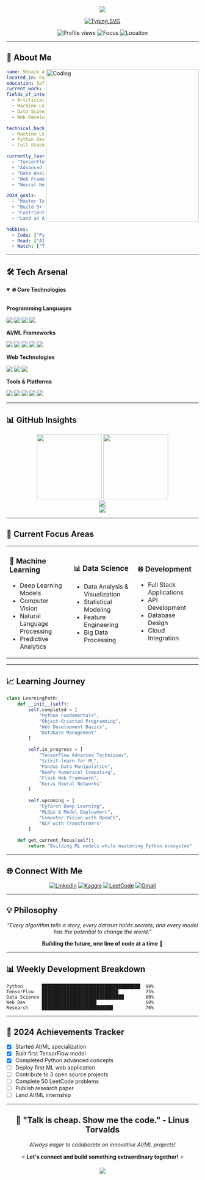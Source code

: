 <div align="center">
  <img src="https://capsule-render.vercel.app/api?type=waving&color=0:667eea,100:764ba2&height=200&section=header&text=Shoaib%20Akhtar%20Khan&fontSize=40&fontColor=ffffff&animation=fadeIn&fontAlignY=35&desc=AI%20Engineer%20%7C%20Software%20Developer%20%7C%20Machine%20Learning%20Enthusiast&descAlignY=55&descAlign=50"/>
</div>

<div align="center">
  
  [![Typing SVG](https://readme-typing-svg.demolab.com?font=JetBrains+Mono&weight=600&size=25&duration=4000&pause=1000&color=667EEA&center=true&vCenter=true&width=600&lines=Building+Intelligent+Systems;Exploring+Deep+Learning;Crafting+Python+Solutions;Solving+Real-World+Problems)](https://git.io/typing-svg)

  <p>
    <img src="https://komarev.com/ghpvc/?username=shoaib-niazi&color=blueviolet&style=for-the-badge&label=Visitors" alt="Profile views"/>
    <img src="https://img.shields.io/badge/Focus-AI%2FML-brightgreen?style=for-the-badge" alt="Focus"/>
    <img src="https://img.shields.io/badge/Location-Pakistan-ff69b4?style=for-the-badge" alt="Location"/>
  </p>
</div>

---

## 🎯 **About Me**

<img align="right" alt="Coding" width="400" src="https://media.giphy.com/media/qgQUggAC3Pfv687qPC/giphy.gif">

```yaml
name: Shoaib Akhtar Khan
located_in: Pakistan
education: Software Engineering Student
current_work: Multiple AI/ML Projects
fields_of_interest:
  - Artificial Intelligence
  - Machine Learning
  - Data Science
  - Web Development

technical_background:
  - Machine Learning Engineer
  - Python Developer
  - Full Stack Developer

currently_learning: 
  - "TensorFlow for Deep Learning"
  - "Advanced Scikit-learn Techniques"
  - "Data Analysis with Pandas & NumPy"
  - "Web Frameworks with Flask"
  - "Neural Networks with Keras"

2024_goals:
  - "Master TensorFlow and PyTorch"
  - "Build 5+ ML projects"
  - "Contribute to open source"
  - "Land an AI/ML internship"

hobbies:
  - Code: ["Python", "Machine Learning"]
  - Read: ["AI Research Papers", "Tech Blogs"]
  - Watch: ["Tech Conferences", "ML Tutorials"]
```

---

## 🛠️ **Tech Arsenal**

<details open>
<summary><b>🔥 Core Technologies</b></summary>
<br>

**Programming Languages**
<p>
  <img src="https://img.shields.io/badge/Python-3776AB?style=for-the-badge&logo=python&logoColor=white" />
  <img src="https://img.shields.io/badge/C++-00599C?style=for-the-badge&logo=cplusplus&logoColor=white" />
  <img src="https://img.shields.io/badge/JavaScript-F7DF1E?style=for-the-badge&logo=javascript&logoColor=black" />
  <img src="https://img.shields.io/badge/PHP-777BB4?style=for-the-badge&logo=php&logoColor=white" />
</p>

**AI/ML Frameworks**
<p>
  <img src="https://img.shields.io/badge/TensorFlow-FF6F00?style=for-the-badge&logo=tensorflow&logoColor=white" />
  <img src="https://img.shields.io/badge/Scikit--Learn-F7931E?style=for-the-badge&logo=scikit-learn&logoColor=white" />
  <img src="https://img.shields.io/badge/Keras-D00000?style=for-the-badge&logo=keras&logoColor=white" />
  <img src="https://img.shields.io/badge/Pandas-150458?style=for-the-badge&logo=pandas&logoColor=white" />
  <img src="https://img.shields.io/badge/NumPy-013243?style=for-the-badge&logo=numpy&logoColor=white" />
</p>

**Web Technologies**
<p>
  <img src="https://img.shields.io/badge/HTML5-E34F26?style=for-the-badge&logo=html5&logoColor=white" />
  <img src="https://img.shields.io/badge/CSS3-1572B6?style=for-the-badge&logo=css3&logoColor=white" />
  <img src="https://img.shields.io/badge/Flask-000000?style=for-the-badge&logo=flask&logoColor=white" />
</p>

**Tools & Platforms**
<p>
  <img src="https://img.shields.io/badge/Git-F05032?style=for-the-badge&logo=git&logoColor=white" />
  <img src="https://img.shields.io/badge/Linux-FCC624?style=for-the-badge&logo=linux&logoColor=black" />
  <img src="https://img.shields.io/badge/MySQL-4479A1?style=for-the-badge&logo=mysql&logoColor=white" />
  <img src="https://img.shields.io/badge/MATLAB-0076A8?style=for-the-badge&logo=mathworks&logoColor=white" />
  <img src="https://img.shields.io/badge/Figma-F24E1E?style=for-the-badge&logo=figma&logoColor=white" />
</p>

</details>

---

## 📊 **GitHub Insights**

<div align="center">
  <img height="170" src="https://github-readme-stats.vercel.app/api?username=shoaib-niazi&show_icons=true&theme=radical&hide_border=true&include_all_commits=true&count_private=true" />
  <img height="170" src="https://github-readme-stats.vercel.app/api/top-langs/?username=shoaib-niazi&layout=compact&theme=radical&hide_border=true&langs_count=8" />
</div>

<div align="center">
  <img src="https://github-readme-streak-stats.herokuapp.com/?user=shoaib-niazi&theme=radical&hide_border=true" />
</div>

<div align="center">
  <img src="https://github-profile-trophy.vercel.app/?username=shoaib-niazi&theme=radical&no-frame=true&no-bg=true&margin-w=4&row=2&column=3" />
</div>

---

## 🚀 **Current Focus Areas**

<table>
<tr>
<td width="33%">

### 🤖 Machine Learning
- Deep Learning Models
- Computer Vision
- Natural Language Processing
- Predictive Analytics

</td>
<td width="33%">

### 📊 Data Science  
- Data Analysis & Visualization
- Statistical Modeling
- Feature Engineering
- Big Data Processing

</td>
<td width="33%">

### 🌐 Development
- Full Stack Applications
- API Development
- Database Design
- Cloud Integration

</td>
</tr>
</table>

---

## 📈 **Learning Journey**

```python
class LearningPath:
    def __init__(self):
        self.completed = [
            "Python Fundamentals",
            "Object-Oriented Programming", 
            "Web Development Basics",
            "Database Management"
        ]
        
        self.in_progress = [
            "TensorFlow Advanced Techniques",
            "Scikit-learn for ML",
            "Pandas Data Manipulation", 
            "NumPy Numerical Computing",
            "Flask Web Framework",
            "Keras Neural Networks"
        ]
        
        self.upcoming = [
            "PyTorch Deep Learning",
            "MLOps & Model Deployment",
            "Computer Vision with OpenCV",
            "NLP with Transformers"
        ]
    
    def get_current_focus(self):
        return "Building ML models while mastering Python ecosystem"
```

---

## 🌐 **Connect With Me**

<div align="center">
  
[![LinkedIn](https://img.shields.io/badge/LinkedIn-0077B5?style=for-the-badge&logo=linkedin&logoColor=white&labelColor=0077B5)](https://www.linkedin.com/in/shoaib-akhtar-khan-627785338/)
[![Kaggle](https://img.shields.io/badge/Kaggle-20BEFF?style=for-the-badge&logo=kaggle&logoColor=white&labelColor=20BEFF)](https://kaggle.com/shoaib-akhtar-khan)
[![LeetCode](https://img.shields.io/badge/LeetCode-FFA116?style=for-the-badge&logo=leetcode&logoColor=black&labelColor=FFA116)](https://www.leetcode.com/swench_niazi_shoaib)
[![Gmail](https://img.shields.io/badge/Email-D14836?style=for-the-badge&logo=gmail&logoColor=white&labelColor=D14836)](mailto:shoaibniazi5862706@gmail.com)

</div>

---

## 💡 **Philosophy**

<div align="center">
  
*"Every algorithm tells a story, every dataset holds secrets, and every model has the potential to change the world."*

**Building the future, one line of code at a time** 🚀

</div>

---

## 📊 **Weekly Development Breakdown**

```text
Python       ████████████████████████████████████  90%
TensorFlow   ████████████████████████████          75%
Data Science ██████████████████████████████        80%
Web Dev      ████████████████████                  60%
Research     ██████████████████████████            70%
```

---

## 🎯 **2024 Achievements Tracker**

- [x] Started AI/ML specialization
- [x] Built first TensorFlow model
- [x] Completed Python advanced concepts  
- [ ] Deploy first ML web application
- [ ] Contribute to 3 open source projects
- [ ] Complete 50 LeetCode problems
- [ ] Publish research paper
- [ ] Land AI/ML internship

---

<div align="center">
  
## 🚀 **"Talk is cheap. Show me the code."** - Linus Torvalds

*Always eager to collaborate on innovative AI/ML projects!*

⭐ **Let's connect and build something extraordinary together!** ⭐

</div>

<div align="center">
  <img src="https://capsule-render.vercel.app/api?type=waving&color=0:667eea,100:764ba2&height=120&section=footer"/>
</div>
